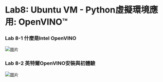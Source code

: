 <H1>Lab8: Ubuntu VM - Python虛擬環境應用: OpenVINO™</H1>

<H3>Lab 8-1 什麼是Intel OpenVINO</H3>

![圖片](https://user-images.githubusercontent.com/16370565/176986591-323042cb-2a08-4c63-a04e-8c3594585f93.png)

<H3>Lab 8-2 英特爾OpenVINO安裝與初體驗</H3>

![圖片](https://user-images.githubusercontent.com/16370565/177022885-cf105b76-33d8-411e-a02f-50b19e14aaf6.png)
